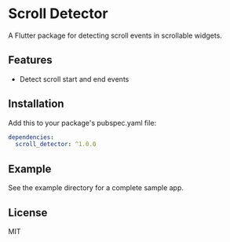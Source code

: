 # Scroll Detector

A Flutter package for detecting scroll events in scrollable widgets.

## Features

- Detect scroll start and end events

## Installation

Add this to your package's pubspec.yaml file:
```yaml 
dependencies:
  scroll_detector: ^1.0.0
```

## Example

See the example directory for a complete sample app.


## License

MIT